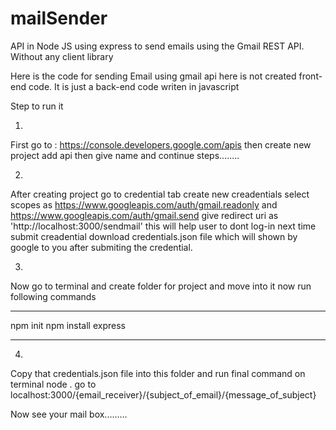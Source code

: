 # mailSender
API in Node JS using express to send emails using the Gmail REST API. Without any client library

Here is the code for sending Email using gmail api
here is not created front-end code. It is just a back-end code writen in javascript

Step to run it

1.
First go to : https://console.developers.google.com/apis
then create new project add api then give name and continue steps........

2.
After creating project go to credential tab
create new creadentials select scopes as https://www.googleapis.com/auth/gmail.readonly and https://www.googleapis.com/auth/gmail.send
give redirect uri as 'http://localhost:3000/sendmail' this will help user to dont log-in next time
submit creadential
download credentials.json file which will shown by google to you after submiting the credential.

3.
Now go to terminal and create folder for project and move into it 
now run following commands
*******************
npm init
npm install express
*******************

4.
Copy that credentials.json file into this folder
and run final command on terminal
node .
go to localhost:3000/{email_receiver}/{subject_of_email}/{message_of_subject}

Now see your mail box.........
